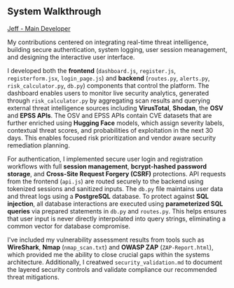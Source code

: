 ## System Walkthrough
[Jeff - Main Developer](https://github.com/kimbrow-slice)

My contributions centered on integrating real-time threat intelligence, building secure authentication, system logging, user session meanagement, and designing the interactive user interface.

I developed both the **frontend** (`dashboard.js`, `register.js`, `registerform.jsx`, `login_page.js`) and **backend** (`routes.py`, `alerts.py`, `risk_calculator.py`, `db.py`) 
components that control the platform. The dashboard enables users to monitor live security analytics, generated through `risk_calculator.py` by aggregating scan results and querying external 
threat intelligence sources including **VirusTotal**, **Shodan**, the **OSV** and **EPSS APIs**. The OSV and EPSS APIs contain CVE datasets that are further enriched using **Hugging Face** models, 
which assign severity labels, contextual threat scores, and probabilities of exploitation in the next 30 days. This enables focused risk prioritization and vendor aware security remediation planning.

For authentication, I implemented secure user login and registration workflows with full **session management**, **bcrypt-hashed password storage**, 
and **Cross-Site Request Forgery (CSRF)** protections. API requests from the frontend (`api.js`) are routed securely to the backend using tokenized sessions and sanitized inputs. 
The `db.py` file maintains user data and threat logs using a **PostgreSQL** database. To protect against **SQL injection**, all database interactions are executed using **parameterized SQL queries** via prepared 
statements in `db.py` and `routes.py`. This helps ensures that user input is never directly interpolated into query strings, eliminating a common vector for database compromise.

I've included my vulnerability assessment results from tools such as **WireShark**, **Nmap** (`nmap_scan.txt`) and **OWASP ZAP** (`ZAP-Report.html`), which provided me the ability to close crucial
gaps within the systems architecture. Additionally, I creatwed `security_validation.md` to document the layered security controls and validate compliance our recommended threat mitigations.


